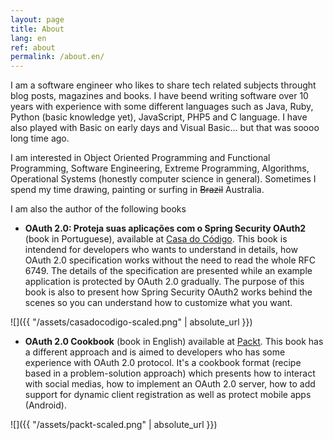 ```yaml
---
layout: page
title: About
lang: en
ref: about
permalink: /about.en/
---
```


I am a software engineer who likes to share tech related subjects throught blog posts, magazines and books. I have beend writing software over 10 years with experience with some different languages such as Java, Ruby, Python (basic knowledge yet), JavaScript, PHP5 and C language. I have also played with Basic on early days and Visual Basic... but that was soooo long time ago.

I am interested in Object Oriented Programming and Functional Programming, Software Engineering, Extreme Programming, Algorithms, Operational Systems (honestly computer science in general). Sometimes I spend my time drawing, painting or surfing in ~~Brazil~~ Australia.

I am also the author of the following books
- **OAuth 2.0: Proteja suas aplicações com o Spring Security OAuth2** (book in Portuguese), available at [Casa do Código](https://www.casadocodigo.com.br/products/livro-oauth).
This book is intendend for developers who wants to understand in details, how OAuth 2.0 specification works without the need to read the whole RFC 6749. The details of the specification are presented while an example application is protected by OAuth 2.0 gradually. The purpose of this book is also to present how Spring Security OAuth2 works behind the scenes so you can understand how to customize what you want.

![]({{ "/assets/casadocodigo-scaled.png" | absolute_url }})

- **OAuth 2.0 Cookbook** (book in English) available at [Packt](https://www.packtpub.com/virtualization-and-cloud/oauth-20-cookbook).
This book has a different approach and is aimed to developers who has some experience with OAuth 2.0 protocol. It's a cookbook format (recipe based in a problem-solution approach) which presents how to interact with social medias, how to implement an OAuth 2.0 server, how to add support for dynamic client registration as well as protect mobile apps (Android).

![]({{ "/assets/packt-scaled.png" | absolute_url }})
